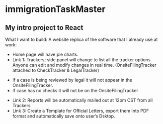 # immigrationTaskMaster #

## My intro project to React ##

What I want to build:
A website replica of the software that I already use at work:
-	Home page will have pie charts.
-	Link 1: Trackers; side panel will change to list all the tracker options.  Anyone can edit and modify changes in real time. (OnsiteFilingTracker attached to CheckTracker & LegalTracker)
  * If a case is being reviewed by legal it will not appear in the OnsiteFilingTracker.  
  * If case has no checks it will not be on the OnsiteFilingTracker
-	Link 2: Reports will be automatically mailed out at 12pm CST from all Trackers
-	Link 3: Create a Template for Official Letters, export them into PDF format and automatically save onto user’s Dsktop.
